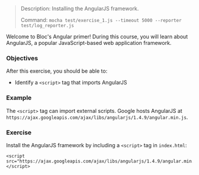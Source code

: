> Description: Installing the AngularJS framework.
> 
> Command: `mocha test/exercise_1.js --timeout 5000 --reporter test/log_reporter.js`

Welcome to Bloc's Angular primer! During this course, you will learn about AngularJS, a popular JavaScript-based web application framework.

### Objectives

After this exercise, you should be able to:

- Identify a `<script>` tag that imports AngularJS

### Example

The `<script>` tag can import external scripts. Google hosts AngularJS at `https://ajax.googleapis.com/ajax/libs/angularjs/1.4.9/angular.min.js`.

### Exercise

Install the AngularJS framework by including a `<script>` tag in `index.html`:

```
<script src="https://ajax.googleapis.com/ajax/libs/angularjs/1.4.9/angular.min.js"></script>
```
